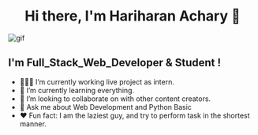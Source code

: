 <h1 align="center">Hi there, I'm Hariharan Achary 👋</h1

![gif](https://raw.githubusercontent.com/itsharry46/itsharry46/master/code.gif)


## I'm Full_Stack_Web_Developer & Student !

- 👨🏻‍💻 I’m currently working live project as intern.
- 🧠 I’m currently learning everything.
- 💭 I’m looking to collaborate on with other content creators.
- 📢 Ask me about Web Development and Python Basic
- ❤️ Fun fact: I am the laziest guy, and try to perform task in the shortest manner.



